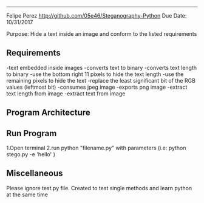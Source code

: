 
---------------------
Felipe Perez
http://github.com/05e46/Steganography-Python
Due Date: 10/31/2017

Purpose: Hide a text inside an image and conform to the listed requirements

Requirements
--------------
-text embedded inside images
-converts text to binary
-converts text length to binary
-use the bottom right 11 pixels to hide the text length
-use the remaining pixels to hide the text
-replace the least significant bit of the RGB values (leftmost bit)
-consumes jpeg image
-exports png image
-extract text length from image
-extract text from image

Program Architecture
---------------------


Run Program
-------------
1.Open terminal
2.run python "filename.py" with parameters (i.e: python stego.py -e 'hello' )

Miscellaneous
---------------
Please ignore test.py file. Created to test single methods and learn python
at the same time
